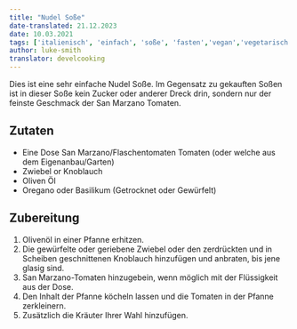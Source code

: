 ```yaml
---
title: "Nudel Soße"
date-translated: 21.12.2023
date: 10.03.2021
tags: ['italienisch', 'einfach', 'soße', 'fasten','vegan','vegetarisch']
author: luke-smith
translator: develcooking
---
```


Dies ist eine sehr einfache Nudel Soße.
Im Gegensatz zu gekauften Soßen ist in dieser Soße kein Zucker oder anderer Dreck drin, sondern nur der feinste Geschmack der San Marzano Tomaten.

## Zutaten

- Eine Dose San Marzano/Flaschentomaten Tomaten (oder welche aus dem Eigenanbau/Garten)
- Zwiebel or Knoblauch
- Oliven Öl
- Oregano oder Basilikum (Getrocknet oder Gewürfelt)

## Zubereitung

1. Olivenöl in einer Pfanne erhitzen.
2. Die gewürfelte oder geriebene Zwiebel oder den zerdrückten und in Scheiben geschnittenen Knoblauch hinzufügen und anbraten, bis jene glasig sind.
3. San Marzano-Tomaten hinzugebein, wenn möglich mit der Flüssigkeit aus der Dose.
4. Den Inhalt der Pfanne köcheln lassen und die Tomaten in der Pfanne zerkleinern.
5. Zusätzlich die Kräuter Ihrer Wahl hinzufügen.
